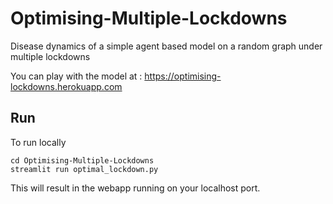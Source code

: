 # Optimising-Multiple-Lockdowns
Disease dynamics of a simple agent based model on a random graph under multiple lockdowns

You can play with the model at : https://optimising-lockdowns.herokuapp.com

## Run
To run locally

    cd Optimising-Multiple-Lockdowns
    streamlit run optimal_lockdown.py

This will result in the webapp running on your localhost port.
